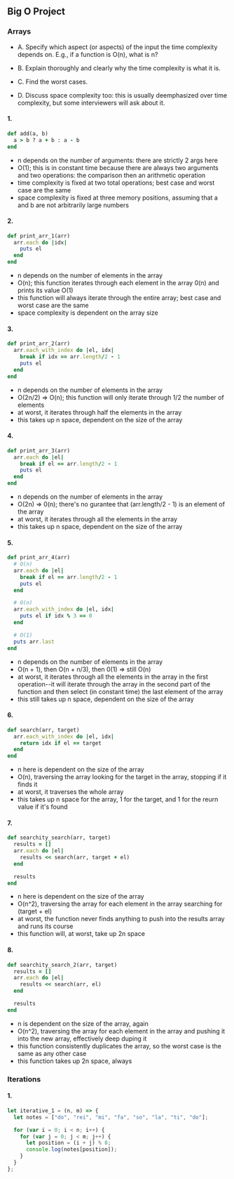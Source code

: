 ## Big O Project

### Arrays

* A. Specify which aspect (or aspects) of the input the time complexity depends on. E.g., if a function is O(n), what is n?

* B. Explain thoroughly and clearly why the time complexity is what it is.

* C. Find the worst cases.

* D. Discuss space complexity too: this is usually deemphasized over time complexity, but some interviewers will ask about it.

#### 1.

```ruby
def add(a, b)
  a > b ? a + b : a - b
end
```

* n depends on the number of arguments: there are strictly 2 args here
* O(1); this is in constant time because there are always two arguments and two operations: the comparison then an arithmetic operation
* time complexity is fixed at two total operations; best case and worst case are the same
* space complexity is fixed at three memory positions, assuming that a and b are not arbitrarily large numbers

#### 2.

```ruby
def print_arr_1(arr)
  arr.each do |idx|
    puts el
  end
end
```

* n depends on the number of elements in the array
* O(n); this function iterates through each element in the array 0(n) and prints its value O(1)
* this function will always iterate through the entire array; best case and worst case are the same
* space complexity is dependent on the array size

#### 3.

```ruby
def print_arr_2(arr)
  arr.each_with_index do |el, idx|
    break if idx == arr.length/2 - 1
    puts el
  end
end
```

* n depends on the number of elements in the array
* O(2n/2) => O(n); this function will only iterate through 1/2 the number of elements
* at worst, it iterates through half the elements in the array
* this takes up n space, dependent on the size of the array

#### 4.

```ruby
def print_arr_3(arr)
  arr.each do |el|
    break if el == arr.length/2 - 1
    puts el
  end
end
```

* n depends on the number of elements in the array
* O(2n) => 0(n); there's no gurantee that (arr.length/2 - 1) is an element of the array
* at worst, it iterates through all the elements in the array
* this takes up n space, dependent on the size of the array

#### 5.

```ruby
def print_arr_4(arr)
  # O(n)
  arr.each do |el|
    break if el == arr.length/2 - 1
    puts el
  end

  # O(n)
  arr.each_with_index do |el, idx|
    puts el if idx % 3 == 0
  end

  # O(1)
  puts arr.last
end
```

* n depends on the number of elements in the array
* O(n + 1), then O(n + n/3), then 0(1) => still O(n)
* at worst, it iterates through all the elements in the array in the first operation--it will iterate through the array in the second part of the function and then select (in constant time) the last element of the array
* this still takes up n space, dependent on the size of the array

#### 6.

```ruby
def search(arr, target)
  arr.each_with_index do |el, idx|
    return idx if el == target
  end
end
```

* n here is dependent on the size of the array
* O(n), traversing the array looking for the target in the array, stopping if it finds it
* at worst, it traverses the whole array
* this takes up n space for the array, 1 for the target, and 1 for the reurn value if it's found

#### 7.

```ruby
def searchity_search(arr, target)
  results = []
  arr.each do |el|
    results << search(arr, target + el)
  end

  results  
end
```

* n here is dependent on the size of the array
* O(n^2), traversing the array for each element in the array searching for (target + el)
* at worst, the function never finds anything to push into the results array and runs its course
* this function will, at worst, take up 2n space

#### 8.

```ruby
def searchity_search_2(arr, target)
  results = []
  arr.each do |el|
    results << search(arr, el)
  end

  results  
end
```

* n is dependent on the size of the array, again
* O(n^2), traversing the array for each element in the array and pushing it into the new array, effectively deep duping it
* this function consistently duplicates the array, so the worst case is the same as any other case
* this function takes up 2n space, always

### Iterations

#### 1.

```javascript
let iterative_1 = (n, m) => {
  let notes = ["do", "rei", "mi", "fa", "so", "la", "ti", "do"];

  for (var i = 0; i < n; i++) {
    for (var j = 0; j < m; j++) {
      let position = (i + j) % 8;
      console.log(notes[position]);
    }
  }
};
```
